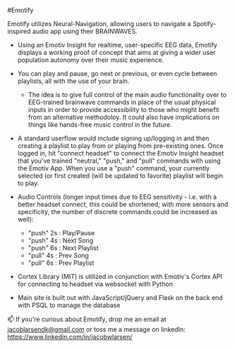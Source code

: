 #Emotify

Emotify utilizes Neural-Navigation, allowing users to navigate a Spotify-inspired audio app using their BRAINWAVES.
 - Using an Emotiv Insight for realtime, user-specific EEG data, Emotify displays a working proof of concept that aims at giving a wider user population autonomy over their music experience.
 - You can play and pause, go next or previous, or even cycle between playlists, all with the use of your brain.
    - The idea is to give full control of the main audio functionality over to EEG-trained brainwave commands in place of the usual physical inputs in order to provide accessibility to those who might benefit from an alternative methodoloy. It could also have implications on things like hands-free music control in the future.

- A standard userflow would include signing up/logging in and then creating a playlist to play from or playing from pre-existing ones. Once logged in, hit "connect headset" to connect the Emotiv Insight headset that you've trained "neutral," "push," and "pull" commands with using the Emotiv App. When you use a "push" command, your currently selected (or first created (will be updated to favorite) playlist will begin to play.
- Audio Controls (longer input times due to EEG sensitivity - i.e. with a better headset connect, this could be shortened; with more sensors and specificity, the number of discrete commands could be increased as well): 
    - "push" 2s : Play/Pause
    - "push" 4s : Next Song
    - "push" 6s : Next Playlist
    - "pull" 4s : Prev Song
    - "pull" 6s : Prev Playlist
- Cortex Library (MIT) is utilized in conjunction with Emotiv's Cortex API for connecting to headset via websocket with Python
- Main site is built out with JavaScript/jQuery and Flask on the back end with PSQL to manage the database

📫 If you're curious about Emotify, drop me an email at jacoblarsendk@gmail.com or toss me a message on linkedIn: https://www.linkedin.com/in/jacobwlarsen/
